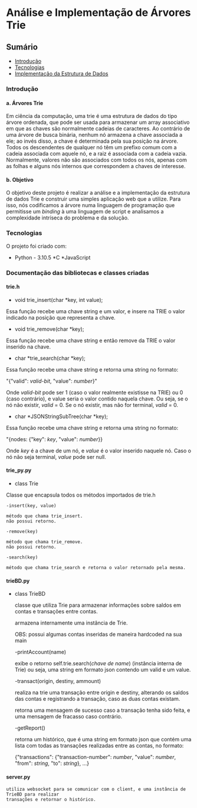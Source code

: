 # Análise e Implementação de Árvores Trie
## Sumário
* [Introdução](#introdução)
* [Tecnologias](#tecnologias)
* [Implementação da Estrutura de Dados](#implementação-da-estrutura-de-dados)
### Introdução
#### a. Árvores Trie
Em ciência da computação, uma trie é uma estrutura de dados do tipo árvore ordenada, que pode ser usada para armazenar um array associativo em que as chaves são normalmente cadeias de caracteres. Ao contrário de uma árvore de busca binária, nenhum nó armazena a chave associada a ele; ao invés disso, a chave é determinada pela sua posição na árvore. Todos os descendentes de qualquer nó têm um prefixo comum com a cadeia associada com aquele nó, e a raiz é associada com a cadeia vazia. Normalmente, valores não são associados com todos os nós, apenas com as folhas e alguns nós internos que correspondem a chaves de interesse.
#### b. Objetivo
O objetivo deste projeto é realizar a análise e a implementação da estrutura de dados Trie e construir uma simples aplicação web que a utilize. Para isso, nós codificamos a árvore numa linguagem de programação que permitisse um *binding* à uma linguagem de script e analisamos a complexidade intríseca do problema e da solução.
### Tecnologias
O projeto foi criado com:
* Python - 3.10.5
*C
*JavaScript
### Documentação das bibliotecas e classes criadas
#### 

#### trie.h

* void trie_insert(char *key, int value); 

Essa função recebe uma chave string e um valor, e insere na TRIE o valor indicado na posição que representa a chave.

* void trie_remove(char *key);

Essa função recebe uma chave string e então remove da TRIE o valor inserido na chave.

* char *trie_search(char *key); 

Essa função recebe uma chave string e retorna uma string no formato:

"{"valid": _valid-bit_, "value": _number_}"

Onde _valid-bit_ pode ser 1 (caso o valor realmente existisse na TRIE) ou 0 (caso contrário),
e value seria o valor contido naquela chave. Ou seja, se o nó não existir, _valid_ = 0. Se o nó existir,
mas não for terminal, _valid_ = 0.

* char *JSONStringSubTree(char *key);

Essa função recebe uma chave string e retorna uma string no formato:

"{nodes: {"key": _key_, "value": _number_}}

Onde _key_ é a chave de um nó, e _value_ é o valor inserido naquele nó. Caso o nó não seja terminal,
_value_ pode ser null.

#### trie_py.py

* class Trie

Classe que encapsula todos os métodos importados de trie.h
    
    -insert(key, value)
    
    método que chama trie_insert.
    não possui retorno.

    -remove(key)

    método que chama trie_remove.
    não possui retorno.

    -search(key)

    método que chama trie_search e retorna o valor retornado pela mesma.

#### trieBD.py

* class TrieBD

    classe que utiliza Trie para armazenar informações sobre saldos em contas e transações
    entre contas.

    armazena internamente uma instância de Trie.

    OBS: possui algumas contas inseridas de maneira hardcoded na sua main

    -printAccount(name)

    exibe o retorno self.trie.search(_chave de name_) (instância interna de Trie)
    ou seja, uma string em formato json contendo um valid e um value.

    -transact(origin, destiny, ammount)

    realiza na trie uma transação entre origin e destiny, alterando os saldos das contas e 
    registrando a transação, caso as duas contas existam.

    retorna uma mensagem de sucesso caso a transação tenha sido feita, e uma mensagem de fracasso
    caso contrário.

    -getReport()

    retorna um histórico, que é uma string em formato json que contém uma lista com todas as transações realizadas entre as contas, no formato:

    {"transactions": {"transaction-number": _number_, "value": _number_, "from": _string_, 
    "to": _string_}, ...}

#### server.py

    utiliza websocket para se comunicar com o client, e uma instância de TrieBD para realizar
    transações e retornar o histórico.




    